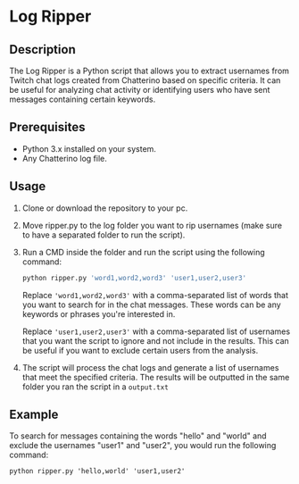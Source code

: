 # Log Ripper

## Description
The Log Ripper is a Python script that allows you to extract usernames from Twitch chat logs created from Chatterino based on specific criteria. It can be useful for analyzing chat activity or identifying users who have sent messages containing certain keywords.

## Prerequisites
- Python 3.x installed on your system.
- Any Chatterino log file.

## Usage
1. Clone or download the repository to your pc.
2. Move ripper.py to the log folder you want to rip usernames (make sure to have a separated folder to run the script).
3. Run a CMD inside the folder and run the script using the following command:

    ```bash
    python ripper.py 'word1,word2,word3' 'user1,user2,user3'
    ```

    Replace `'word1,word2,word3'` with a comma-separated list of words that you want to search for in the chat messages. These words can be any keywords or phrases you're interested in.
    
    Replace `'user1,user2,user3'` with a comma-separated list of usernames that you want the script to ignore and not include in the results. This can be useful if you want to exclude certain users from the analysis.

4. The script will process the chat logs and generate a list of usernames that meet the specified criteria. The results will be outputted in the same folder you ran the script in a `output.txt`

## Example
To search for messages containing the words "hello" and "world" and exclude the usernames "user1" and "user2", you would run the following command:

`python ripper.py 'hello,world' 'user1,user2'`
